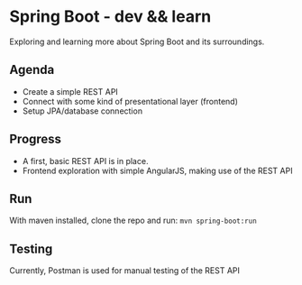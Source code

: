 # Spring Boot - dev && learn
Exploring and learning more about Spring Boot and its surroundings.

## Agenda
* Create a simple REST API
* Connect with some kind of presentational layer (frontend)
* Setup JPA/database connection

## Progress
* A first, basic REST API is in place.
* Frontend exploration with simple AngularJS, making use of the REST API

## Run
With maven installed, clone the repo and run: 
```mvn spring-boot:run```

## Testing
Currently, Postman is used for manual testing of the REST API
